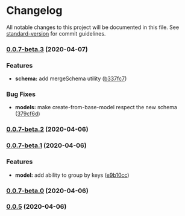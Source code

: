 # Changelog

All notable changes to this project will be documented in this file. See [standard-version](https://github.com/conventional-changelog/standard-version) for commit guidelines.

### [0.0.7-beta.3](https://github.com/odjhey/gsheeez/compare/v0.0.7-beta.2...v0.0.7-beta.3) (2020-04-07)


### Features

* **schema:** add mergeSchema utility ([b337fc7](https://github.com/odjhey/gsheeez/commit/b337fc768a72cfc2d06091a365c6421cc1201a5c))


### Bug Fixes

* **models:** make create-from-base-model respect the new schema ([379cf6d](https://github.com/odjhey/gsheeez/commit/379cf6dc649c03c782aa142238c4c135006e9736))

### [0.0.7-beta.2](https://github.com/odjhey/gsheeez/compare/v0.0.7-beta.1...v0.0.7-beta.2) (2020-04-06)

### [0.0.7-beta.1](https://github.com/odjhey/gsheeez/compare/v0.0.7-beta.0...v0.0.7-beta.1) (2020-04-06)


### Features

* **model:** add ability to group by keys ([e9b10cc](https://github.com/odjhey/gsheeez/commit/e9b10cc42bec57c1d04bce0c194d8f62d36afb4d))

### [0.0.7-beta.0](https://github.com/odjhey/gsheeez/compare/v0.0.5-d...v0.0.7-beta.0) (2020-04-06)

### [0.0.5](https://github.com/odjhey/gsheeez/compare/v0.0.5-d...v0.0.5) (2020-04-06)
